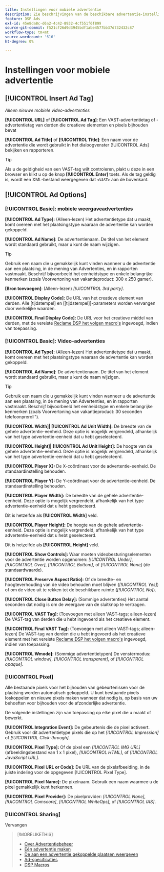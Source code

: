 ```yaml
---
title: Instellingen voor mobiele advertentie
description: Zie beschrijvingen van de beschikbare advertentie-instellingen voor mobiele advertenties.
feature: DSP Ads
exl-id: 45e8da8c-d6a2-4c42-8932-4cf551f6f899
source-git-commit: f521cf26d9d3945bdf1abe4577bb37d732432c87
workflow-type: tm+mt
source-wordcount: '616'
ht-degree: 0%

---
```


# Instellingen voor mobiele advertentie

## [!UICONTROL Insert Ad Tag]

*Alleen nieuwe mobiele video-advertenties*

**[!UICONTROL URL]** of **[!UICONTROL Ad Tag]**: Een VAST-advertentietag of -advertentietag van derden die creatieve elementen en pixels bijhouden bevat

**[!UICONTROL Ad Title]** of **[!UICONTROL Title]**: Een naam voor de advertentie die wordt gebruikt in het dialoogvenster [!UICONTROL Ads] bekijken en rapporteren.

>[!TIP]
>
> Als u de geldigheid van een VAST-tag wilt controleren, plakt u deze in een browser en klikt u op de knop **[!UICONTROL Enter]** toets. Als de tag geldig is, wordt een XML-bestand weergegeven dat `<VAST>` aan de bovenkant.

## [!UICONTROL Ad Options]

### [!UICONTROL Basic]: mobiele weergaveadvertenties

**[!UICONTROL Ad Type]:** (Alleen-lezen) Het advertentietype dat u maakt, komt overeen met het plaatsingstype waaraan de advertentie kan worden gekoppeld.

**[!UICONTROL Ad Name]:** De advertentienaam. De titel van het element wordt standaard gebruikt, maar u kunt de naam wijzigen.

>[!TIP]
>
> Gebruik een naam die u gemakkelijk kunt vinden wanneer u de advertentie aan een plaatsing, in de mening van Advertenties, en in rapporten vastmaakt. Beschrijf bijvoorbeeld het eenheidstype en enkele belangrijke kenmerken (zoals Voorvertoning van vakantieproduct: 300 x 250 gamer).

**\[Bron toevoegen\]**: (Alleen-lezen) *[!UICONTROL 3rd party]*.

**[!UICONTROL Display Code]:** De URL van het creatieve element van derden. Alle [tijdstempel] en [[tijdstempel]]-parameters worden vervangen door werkelijke waarden.

**[!UICONTROL Final Display Code]:** De URL voor het creatieve middel van derden, met de vereiste [Reclame DSP het volgen macro&#39;s](/help/dsp/campaign-management/macros.md) ingevoegd, indien van toepassing.

### [!UICONTROL Basic]: Video-advertenties

**[!UICONTROL Ad Type]:** (Alleen-lezen) Het advertentietype dat u maakt, komt overeen met het plaatsingstype waaraan de advertentie kan worden gekoppeld.

**[!UICONTROL Ad Name]:** De advertentienaam. De titel van het element wordt standaard gebruikt, maar u kunt de naam wijzigen.

>[!TIP]
>
> Gebruik een naam die u gemakkelijk kunt vinden wanneer u de advertentie aan een plaatsing, in de mening van Advertenties, en in rapporten vastmaakt. Beschrijf bijvoorbeeld het eenheidstype en enkele belangrijke kenmerken (zoals Voorvertoning van vakantieproduct: 30 seconden telefoonpreroll&quot;).

**[!UICONTROL Width]| [!UICONTROL Ad Unit Width]:** De breedte van de gehele advertentie-eenheid. Deze optie is mogelijk vergrendeld, afhankelijk van het type advertentie-eenheid dat u hebt geselecteerd.

**[!UICONTROL Height]| [!UICONTROL Ad Unit Height]:** De hoogte van de gehele advertentie-eenheid. Deze optie is mogelijk vergrendeld, afhankelijk van het type advertentie-eenheid dat u hebt geselecteerd.

**[!UICONTROL Player X]:** De X-coördinaat voor de advertentie-eenheid. De standaardinstelling behouden.

**[!UICONTROL Player Y]:** De Y-coördinaat voor de advertentie-eenheid. De standaardinstelling behouden.

**[!UICONTROL Player Width]:** De breedte van de gehele advertentie-eenheid. Deze optie is mogelijk vergrendeld, afhankelijk van het type advertentie-eenheid dat u hebt geselecteerd.

Dit is hetzelfde als **[!UICONTROL Width]** veld.

**[!UICONTROL Player Height]:** De hoogte van de gehele advertentie-eenheid. Deze optie is mogelijk vergrendeld, afhankelijk van het type advertentie-eenheid dat u hebt geselecteerd.

Dit is hetzelfde als **[!UICONTROL Height]** veld.

**[!UICONTROL Show Controls]:** Waar moeten videobesturingselementen voor de advertentie worden opgenomen: *[!UICONTROL Under]*, *[!UICONTROL Over]*, *[!UICONTROL Bottom]*, of *[!UICONTROL None]* (de standaardwaarde).

**[!UICONTROL Preserve Aspect Ratio]:** Of de breedte- en hoogteverhouding van de video behouden moet blijven (*[!UICONTROL Yes]*) of om de video uit te rekken tot de beschikbare ruimte (*[!UICONTROL No]*).

**[!UICONTROL Close Button Delay]:** (Sommige advertenties) Het aantal seconden dat nodig is om de weergave van de sluitknop te vertragen.

**[!UICONTROL VAST Tag]:** (Toevoegen met alleen VAST-tags; alleen-lezen) De VAST-tag van derden die u hebt ingevoerd als het creatieve element.

**[!UICONTROL Final VAST Tag]:** (Toevoegen met alleen VAST-tags; alleen-lezen) De VAST-tag van derden die u hebt ingevoerd als het creatieve element met het vereiste [Reclame DSP het volgen macro&#39;s](/help/dsp/campaign-management/macros.md) ingevoegd, indien van toepassing.

**[!UICONTROL Wmode]:** (Sommige advertentietypen) De venstermodus: *[!UICONTROL window]*, *[!UICONTROL transparent]*, of *[!UICONTROL opaque]*.

### [!UICONTROL Pixel]

Alle bestaande pixels voor het bijhouden van gebeurtenissen voor de plaatsing worden automatisch gekoppeld. U kunt bestaande pixels loskoppelen en nieuwe pixels maken wanneer dat nodig is, op basis van uw behoeften voor bijhouden voor de afzonderlijke advertentie.

De volgende instellingen zijn van toepassing op elke pixel die u maakt of bewerkt.

**[!UICONTROL Integration Event]:** De gebeurtenis die de pixel activeert. Gebruik voor dit advertentietype pixels die op het *[!UICONTROL Impression]* of *[!UICONTROL Click-through]*.

**[!UICONTROL Pixel Type]:** Of de pixel een *[!UICONTROL IMG URL]* (afbeeldingsbestand van 1 x 1 pixel), *[!UICONTROL HTML]*, of *[!UICONTROL JavaScript URL]*.

**[!UICONTROL Pixel URL or Code]:** De URL van de pixelafbeelding, in de juiste indeling voor de opgegeven [!UICONTROL Pixel Type].

**[!UICONTROL Pixel Name]:** De pixelnaam. Gebruik een naam waarmee u de pixel gemakkelijk kunt herkennen.

**[!UICONTROL Pixel Provider]:** De pixelprovider: *[!UICONTROL None]*, *[!UICONTROL Comscore]*, *[!UICONTROL WhiteOps]*, of *[!UICONTROL IAS]*.

### [!UICONTROL Sharing]

Vervangen

>[!MORELIKETHIS]
>
>* [Over Advertentiebeheer](ad-about.md)
>* [Eén advertentie maken](ad-create.md)
>* [De aan een advertentie gekoppelde plaatsen weergeven](/help/dsp/campaign-management/ads/ad-list-placements.md)
>* [Ad-specificaties](ad-specs.md)
>* [DSP Macros](/help/dsp/campaign-management/macros.md)
